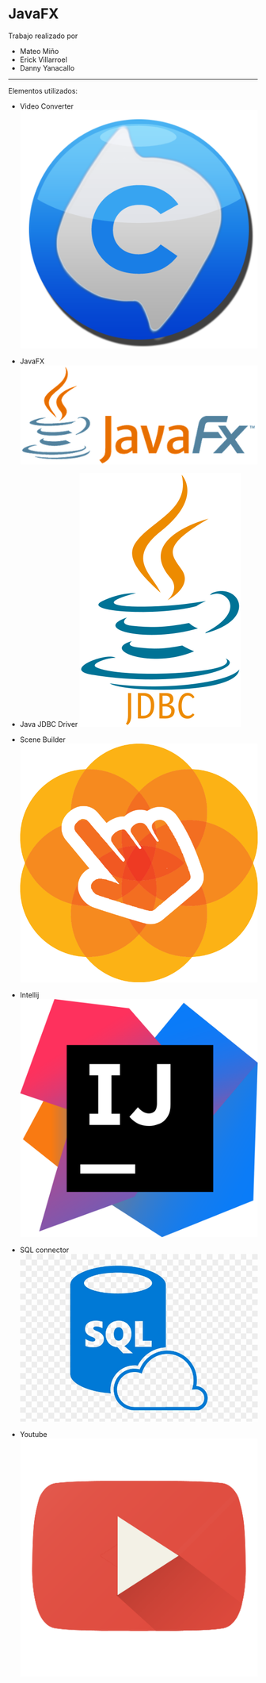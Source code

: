 # JavaFX
Trabajo realizado por
* Mateo Miño
* Erick Villarroel
* Danny Yanacallo
-----------------------------------
Elementos utilizados:


* Video Converter
![](Readme-Imagenes/videoconverter.png)

* JavaFX
![](Readme-Imagenes/JavaFX2.png)

* Java JDBC Driver
![](Readme-Imagenes/jdbc.png)

* Scene Builder
![](Readme-Imagenes/Scene.png)

* Intellij
![](Readme-Imagenes/IDEA.png)

* SQL connector
![](Readme-Imagenes/SQL.png)

* Youtube
![](Readme-Imagenes/Youtube.png)
